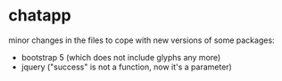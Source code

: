 # chatapp

minor changes in the files to cope with new versions of some packages:
- bootstrap 5 (which does not include glyphs any more)
- jquery ("success" is not a function, now it's a parameter)
